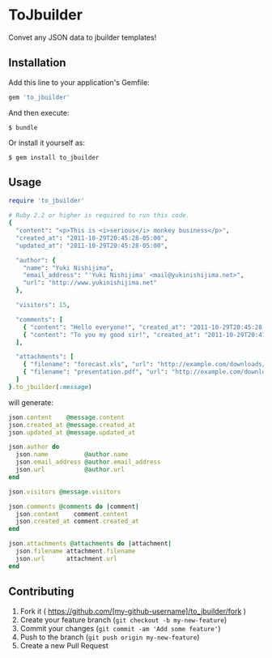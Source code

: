 # ToJbuilder

Convet any JSON data to jbuilder templates!

## Installation

Add this line to your application's Gemfile:

```ruby
gem 'to_jbuilder'
```

And then execute:

    $ bundle

Or install it yourself as:

    $ gem install to_jbuilder

## Usage

```ruby
require 'to_jbuilder'

# Ruby 2.2 or higher is required to run this code.
{
  "content": "<p>This is <i>serious</i> monkey business</p>",
  "created_at": "2011-10-29T20:45:28-05:00",
  "updated_at": "2011-10-29T20:45:28-05:00",

  "author": {
    "name": "Yuki Nishijima",
    "email_address": "'Yuki Nishijima' <mail@yukinishijima.net>",
    "url": "http://www.yukinishijima.net"
  },

  "visitors": 15,

  "comments": [
    { "content": "Hello everyone!", "created_at": "2011-10-29T20:45:28-05:00" },
    { "content": "To you my good sir!", "created_at": "2011-10-29T20:47:28-05:00" }
  ],

  "attachments": [
    { "filename": "forecast.xls", "url": "http://example.com/downloads/forecast.xls" },
    { "filename": "presentation.pdf", "url": "http://example.com/downloads/presentation.pdf" }
  ]
}.to_jbuilder(:message)
```

will generate:

```ruby
json.content    @message.content
json.created_at @message.created_at
json.updated_at @message.updated_at

json.author do
  json.name          @author.name
  json.email_address @author.email_address
  json.url           @author.url
end

json.visitors @message.visitors

json.comments @comments do |comment|
  json.content    comment.content
  json.created_at comment.created_at
end

json.attachments @attachments do |attachment|
  json.filename attachment.filename
  json.url      attachment.url
end
```

## Contributing

1. Fork it ( https://github.com/[my-github-username]/to_jbuilder/fork )
2. Create your feature branch (`git checkout -b my-new-feature`)
3. Commit your changes (`git commit -am 'Add some feature'`)
4. Push to the branch (`git push origin my-new-feature`)
5. Create a new Pull Request
